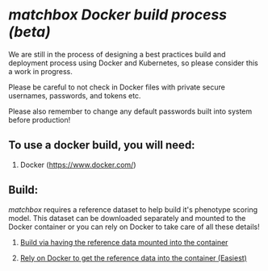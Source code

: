 # <i>matchbox Docker build process (beta)</i>

We are still in the process of designing a best practices build and deployment process using Docker and Kubernetes, so please consider this a work in progress. 

Please be careful to not check in Docker files with private secure
usernames, passwords, and tokens etc. 

Please also remember to change any default passwords built into system before production!

## To use a docker build, you will need:

1. Docker (https://www.docker.com/)


## Build:

<i>matchbox</i> requires a reference dataset to help build it's phenotype scoring model. This dataset can be downloaded separately and mounted to the Docker container or you can rely on Docker to take care of all these details!

1. [Build via having the reference data mounted into the container](with_data_mounted_to_container/README.md)

2. [Rely on Docker to get the reference data into the container (Easiest)](with_data_in_container/README.md)

 